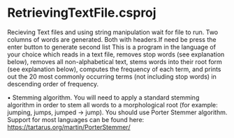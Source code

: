 # RetrievingTextFile.csproj

Recieving Text files and using string manipulation
wait for file to run. Two columns of words are generated.
Both with headers.If need be press the enter button to generate second list 
This is a program in the language of your choice which reads in a text file,
removes stop words (see explanation below), removes all non-alphabetical text, 
stems words into their root form (see explanation below), computes the frequency of each term,
and prints out the 20 most commonly occurring terms (not including stop words) in descending order of frequency. 


• Stemming algorithm. You will need to apply a standard stemming algorithm in order to stem all words to a morphological root 
(for example: jumping, jumps, jumped -> jump). 
You should use Porter Stemmer algorithm. Support for most languages can be found here: https://tartarus.org/martin/PorterStemmer/
